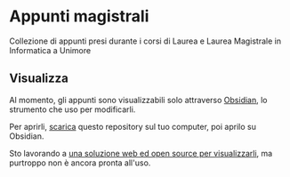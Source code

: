 # Appunti magistrali

Collezione di appunti presi durante i corsi di Laurea e Laurea Magistrale in Informatica a Unimore

## Visualizza

Al momento, gli appunti sono visualizzabili solo attraverso [Obsidian](https://obsidian.md/), lo strumento che uso per modificarli.

Per aprirli, [scarica](https://github.com/Steffo99/appunti-magistrali/archive/refs/heads/main.zip) questo repository sul tuo computer, poi aprilo su Obsidian.

Sto lavorando a [una soluzione web ed open source per visualizzarli](https://github.com/Steffo99/obsiview/), ma purtroppo non è ancora pronta all'uso.
